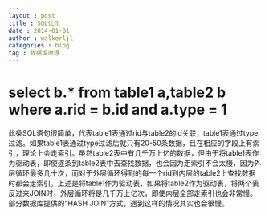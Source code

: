 ```yaml
---
layout : post
title : SQL优化
date : 2014-01-01
author : walkerljl
categories : blog
tag : 数据库原理
---
```

# select b.* from table1 a,table2 b where a.rid = b.id and a.type = 1
此条SQL语句很简单，代表table1表通过rid与table2的id关联，table1表通过type过滤。如果table1表通过type过滤后就只有20-50条数据，且在相应的字段上有索引，理论上会走索引。虽然table2表中有几千万上亿的数据，但由于将table1表作为驱动表，即使逐条到table2表中去查找数据，也会因为走索引不会太慢，因为外层循环最多几十次，而对于外层循环得到的每一个rid到内层的table2上查找数据时都会走索引。上述是将table1作为驱动表，如果将table2作为驱动表，将两个表反过来JOIN时，外层循环将是几千万上亿次，即使内层全部走索引也会非常慢。部分数据库提供的“HASH JOIN”方式，遇到这样的情况其实也会很慢。
